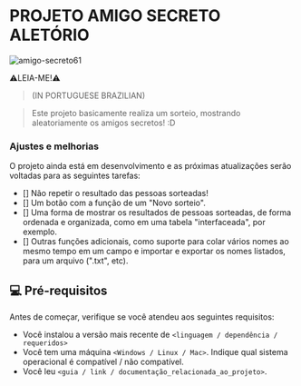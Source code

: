 # PROJETO AMIGO SECRETO ALETÓRIO

![amigo-secreto61](https://github.com/user-attachments/assets/93843a9d-f7d9-431d-85a4-4d90f1cfa43d)

⚠️LEIA-ME!⚠️
>(IN PORTUGUESE BRAZILIAN)

> Este projeto basicamente realiza um sorteio, mostrando aleatoriamente os amigos secretos! :D
 










### Ajustes e melhorias

O projeto ainda está em desenvolvimento e as próximas atualizações serão voltadas para as seguintes tarefas:

- [] Não repetir o resultado das pessoas sorteadas!
- [] Um botão com a função de um "Novo sorteio".
- [] Uma forma de mostrar os resultados de pessoas sorteadas, de forma ordenada e organizada, como em uma tabela "interfaceada", por exemplo. 
- [] Outras funções adicionais, como suporte para colar vários nomes ao mesmo tempo em um campo e importar e exportar os nomes listados, para um arquivo (".txt", etc).


## 💻 Pré-requisitos

Antes de começar, verifique se você atendeu aos seguintes requisitos:

- Você instalou a versão mais recente de `<linguagem / dependência / requeridos>`
- Você tem uma máquina `<Windows / Linux / Mac>`. Indique qual sistema operacional é compatível / não compatível.
- Você leu `<guia / link / documentação_relacionada_ao_projeto>`.
